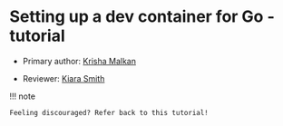 # Setting up a dev container for Go - tutorial 

* Primary author: [Krisha Malkan](https://github.com/kdmalkan/comp423-course-notes)

* Reviewer: [Kiara Smith](https://github.com/kiaras4)

!!! note

    Feeling discouraged? Refer back to this tutorial!
